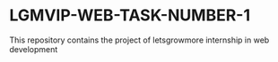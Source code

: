 # LGMVIP-WEB-TASK-NUMBER-1
This repository contains the project of letsgrowmore internship in web development
